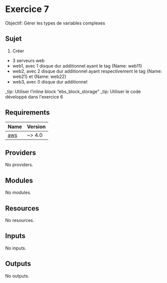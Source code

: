 <!-- BEGIN_TF_DOCS -->

# Exercice 7

Objectif: Gérer les types de variables complexes

## Sujet

1. Créer
* 3 serveurs web
* web1, avec 1 disque dur additionnel ayant le tag {Name: web11}
* web2, avec 2 disque dur additionnel ayant respectivement le tag {Name: web21} et {Name: web22}
* web3, avec 0 disque dur additionnel

_tip: Utiliser l’inline block “ebs_block_storage”
_tip: Utiliser le code développé dans l'exercice 6

## Requirements

| Name | Version |
|------|---------|
| <a name="requirement_aws"></a> [aws](#requirement_aws) | ~> 4.0 |

## Providers

No providers.

## Modules

No modules.

## Resources

No resources.

## Inputs

No inputs.

## Outputs

No outputs.

<!-- END_TF_DOCS -->